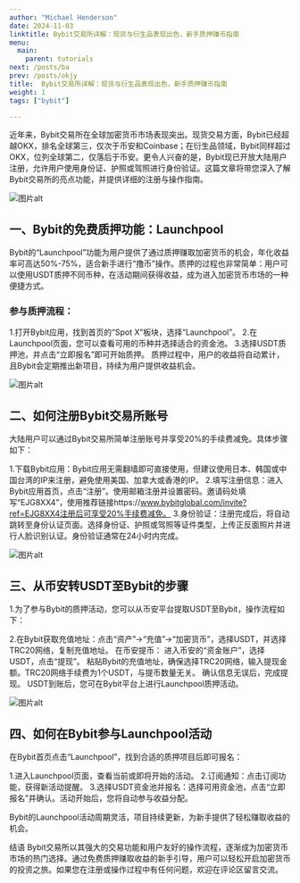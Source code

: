 ```yaml
---
author: "Michael Henderson"
date: 2024-11-03
linktitle: Bybit交易所详解：现货与衍生品表现出色，新手质押赚币指南
menu:
  main:
    parent: tutorials
next: /posts/ba
prev: /posts/okjy
title:  Bybit交易所详解：现货与衍生品表现出色，新手质押赚币指南
weight: 1
tags: ["bybit"]

---
```

近年来，Bybit交易所在全球加密货币市场表现突出。现货交易方面，Bybit已经超越OKX，排名全球第三，仅次于币安和Coinbase；在衍生品领域，Bybit同样超过OKX，位列全球第二，仅落后于币安。更令人兴奋的是，Bybit现已开放大陆用户注册，允许用户使用身份证、护照或驾照进行身份验证。这篇文章将带您深入了解Bybit交易所的亮点功能，并提供详细的注册与操作指南。

![图片alt](https://ice.frostsky.com/2024/11/03/7297a84c0e63a10635c248b44c0c7fb6.png "图片title")

## 一、Bybit的免费质押功能：Launchpool
Bybit的“Launchpool”功能为用户提供了通过质押赚取加密货币的机会，年化收益率可高达50%-75%，适合新手进行“撸币”操作。质押的过程也非常简单：用户可以使用USDT质押不同币种，在活动期间获得收益，成为进入加密货币市场的一种便捷方式。

### 参与质押流程：

1.打开Bybit应用，找到首页的“Spot X”板块，选择“Launchpool”。
2.在Launchpool页面，您可以查看可用的币种并选择适合的资金池。
3.选择USDT质押池，并点击“立即报名”即可开始质押。
质押过程中，用户的收益将自动累计，且Bybit会定期推出新项目，持续为用户提供收益机会。

![图片alt](https://ice.frostsky.com/2024/11/03/feac00ba03cfd90570a445804df1fdb1.png "图片title")


## 二、如何注册Bybit交易所账号
大陆用户可以通过Bybit交易所简单注册账号并享受20%的手续费减免。具体步骤如下：

1.下载Bybit应用：Bybit应用无需翻墙即可直接使用，但建议使用日本、韩国或中国台湾的IP来注册，避免使用美国、加拿大或香港的IP。
2.填写注册信息：进入Bybit应用首页，点击“注册”。使用邮箱注册并设置密码。邀请码处填写“EJG8XX4”，使用推荐链接https://www.bybitglobal.com/invite?ref=EJG8XX4注册后可享受20%手续费减免。
3.身份验证：注册完成后，将自动跳转至身份认证页面。选择身份证、护照或驾照等证件类型，上传正反面照片并进行人脸识别认证。身份验证通常在24小时内完成。

![图片alt](https://ice.frostsky.com/2024/11/03/a12b793a49004133e4dda84e99183a12.png "图片title")


## 三、从币安转USDT至Bybit的步骤
1.为了参与Bybit的质押活动，您可以从币安平台提取USDT至Bybit，操作流程如下：

2.在Bybit获取充值地址：点击“资产”→“充值”→“加密货币”，选择USDT，并选择TRC20网络，复制充值地址。
在币安提币：
进入币安的“资金账户”，选择USDT，点击“提现”。
粘贴Bybit的充值地址，确保选择TRC20网络，输入提现金额。TRC20网络手续费为1个USDT，与提币数量无关。
确认信息无误后，完成提现。
USDT到账后，您可在Bybit平台上进行Launchpool质押活动。

![图片alt](https://ice.frostsky.com/2024/11/03/b2eb7037e62772d42adc04cdcad8dcbd.png "图片title")


## 四、如何在Bybit参与Launchpool活动
在Bybit首页点击“Launchpool”，找到合适的质押项目后即可报名：

1.进入Launchpool页面，查看当前或即将开始的活动。
2.订阅通知：点击订阅功能，获得新活动提醒。
3.选择USDT资金池并报名：选择可用资金池，点击“立即报名”并确认。活动开始后，您将自动参与收益分配。

Bybit的Launchpool活动周期灵活，项目持续更新，为新手提供了轻松赚取收益的机会。

结语
Bybit交易所以其强大的交易功能和用户友好的操作流程，逐渐成为加密货币市场的热门选择。通过免费质押赚取收益的新手引导，用户可以轻松开启加密货币的投资之旅。如果您在注册或操作过程中有任何问题，欢迎在评论区留言交流。